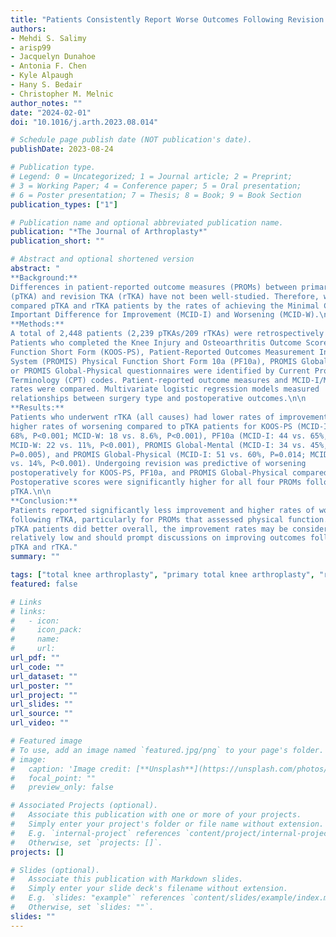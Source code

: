 ```yaml
---
title: "Patients Consistently Report Worse Outcomes Following Revision Total Knee Arthroplasty Compared to Primary Total Knee Arthroplasty"
authors: 
- Mehdi S. Salimy
- arisp99
- Jacquelyn Dunahoe
- Antonia F. Chen
- Kyle Alpaugh
- Hany S. Bedair
- Christopher M. Melnic
author_notes: ""
date: "2024-02-01"
doi: "10.1016/j.arth.2023.08.014"

# Schedule page publish date (NOT publication's date).
publishDate: 2023-08-24

# Publication type.
# Legend: 0 = Uncategorized; 1 = Journal article; 2 = Preprint;
# 3 = Working Paper; 4 = Conference paper; 5 = Oral presentation; 
# 6 = Poster presentation; 7 = Thesis; 8 = Book; 9 = Book Section
publication_types: ["1"]

# Publication name and optional abbreviated publication name.
publication: "*The Journal of Arthroplasty*"
publication_short: ""

# Abstract and optional shortened version
abstract: "
**Background:**
Differences in patient-reported outcome measures (PROMs) between primary TKA
(pTKA) and revision TKA (rTKA) have not been well-studied. Therefore, we
compared pTKA and rTKA patients by the rates of achieving the Minimal Clinically
Important Difference for Improvement (MCID-I) and Worsening (MCID-W).\n\n
**Methods:**
A total of 2,448 patients (2,239 pTKAs/209 rTKAs) were retrospectively studied.
Patients who completed the Knee Injury and Osteoarthritis Outcome Score-Physical
Function Short Form (KOOS-PS), Patient-Reported Outcomes Measurement Information
System (PROMIS) Physical Function Short Form 10a (PF10a), PROMIS Global-Mental,
or PROMIS Global-Physical questionnaires were identified by Current Procedural
Terminology (CPT) codes. Patient-reported outcome measures and MCID-I/MCID-W
rates were compared. Multivariate logistic regression models measured
relationships between surgery type and postoperative outcomes.\n\n
**Results:**
Patients who underwent rTKA (all causes) had lower rates of improvement and
higher rates of worsening compared to pTKA patients for KOOS-PS (MCID-I: 54 vs.
68%, P<0.001; MCID-W: 18 vs. 8.6%, P<0.001), PF10a (MCID-I: 44 vs. 65%, P<0.001;
MCID-W: 22 vs. 11%, P<0.001), PROMIS Global-Mental (MCID-I: 34 vs. 45%,
P=0.005), and PROMIS Global-Physical (MCID-I: 51 vs. 60%, P=0.014; MCID-W: 29
vs. 14%, P<0.001). Undergoing revision was predictive of worsening
postoperatively for KOOS-PS, PF10a, and PROMIS Global-Physical compared to pTKA.
Postoperative scores were significantly higher for all four PROMs following
pTKA.\n\n
**Conclusion:**
Patients reported significantly less improvement and higher rates of worsening
following rTKA, particularly for PROMs that assessed physical function. Although
pTKA patients did better overall, the improvement rates may be considered
relatively low and should prompt discussions on improving outcomes following
pTKA and rTKA."
summary: ""

tags: ["total knee arthroplasty", "primary total knee arthroplasty", "revision total knee arthroplasty", "MCID", "PROMs"]
featured: false

# Links
# links:
#   - icon:
#     icon_pack: 
#     name:
#     url: 
url_pdf: ""
url_code: ""
url_dataset: ""
url_poster: ""
url_project: ""
url_slides: ""
url_source: ""
url_video: ""

# Featured image
# To use, add an image named `featured.jpg/png` to your page's folder. 
# image:
#   caption: 'Image credit: [**Unsplash**](https://unsplash.com/photos/jdD8gXaTZsc)'
#   focal_point: ""
#   preview_only: false

# Associated Projects (optional).
#   Associate this publication with one or more of your projects.
#   Simply enter your project's folder or file name without extension.
#   E.g. `internal-project` references `content/project/internal-project/index.md`.
#   Otherwise, set `projects: []`.
projects: []

# Slides (optional).
#   Associate this publication with Markdown slides.
#   Simply enter your slide deck's filename without extension.
#   E.g. `slides: "example"` references `content/slides/example/index.md`.
#   Otherwise, set `slides: ""`.
slides: ""
---
```

